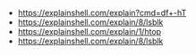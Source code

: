 - https://explainshell.com/explain?cmd=df+-hT
- https://explainshell.com/explain/8/lsblk
- https://explainshell.com/explain/1/htop
- https://explainshell.com/explain/8/lsblk
